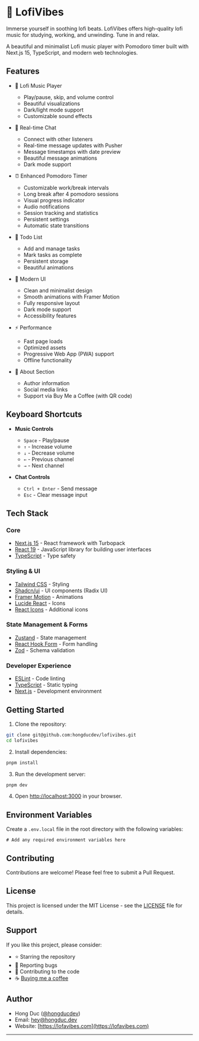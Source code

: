 # 🌿 LofiVibes

Immerse yourself in soothing lofi beats. LofiVibes offers high-quality lofi music for studying, working, and unwinding. Tune in and relax.

A beautiful and minimalist Lofi music player with Pomodoro timer built with Next.js 15, TypeScript, and modern web technologies.

## Features

-   🎵 Lofi Music Player

    -   Play/pause, skip, and volume control
    -   Beautiful visualizations
    -   Dark/light mode support
    -   Customizable sound effects

-   💬 Real-time Chat

    -   Connect with other listeners
    -   Real-time message updates with Pusher
    -   Message timestamps with date preview
    -   Beautiful message animations
    -   Dark mode support

-   ⏰ Enhanced Pomodoro Timer

    -   Customizable work/break intervals
    -   Long break after 4 pomodoro sessions
    -   Visual progress indicator
    -   Audio notifications
    -   Session tracking and statistics
    -   Persistent settings
    -   Automatic state transitions

-   📝 Todo List

    -   Add and manage tasks
    -   Mark tasks as complete
    -   Persistent storage
    -   Beautiful animations

-   🎨 Modern UI

    -   Clean and minimalist design
    -   Smooth animations with Framer Motion
    -   Fully responsive layout
    -   Dark mode support
    -   Accessibility features

-   ⚡ Performance

    -   Fast page loads
    -   Optimized assets
    -   Progressive Web App (PWA) support
    -   Offline functionality

-   👤 About Section
    -   Author information
    -   Social media links
    -   Support via Buy Me a Coffee (with QR code)

## Keyboard Shortcuts

-   **Music Controls**

    -   `Space` - Play/pause
    -   `↑` - Increase volume
    -   `↓` - Decrease volume
    -   `←` - Previous channel
    -   `→` - Next channel

-   **Chat Controls**
    -   `Ctrl + Enter` - Send message
    -   `Esc` - Clear message input

## Tech Stack

### Core

-   [Next.js 15](https://nextjs.org/) - React framework with Turbopack
-   [React 19](https://react.dev/) - JavaScript library for building user interfaces
-   [TypeScript](https://www.typescriptlang.org/) - Type safety

### Styling & UI

-   [Tailwind CSS](https://tailwindcss.com/) - Styling
-   [Shadcn/ui](https://ui.shadcn.com/) - UI components (Radix UI)
-   [Framer Motion](https://www.framer.com/motion/) - Animations
-   [Lucide React](https://lucide.dev/) - Icons
-   [React Icons](https://react-icons.github.io/react-icons/) - Additional icons

### State Management & Forms

-   [Zustand](https://zustand-demo.pmnd.rs/) - State management
-   [React Hook Form](https://react-hook-form.com/) - Form handling
-   [Zod](https://zod.dev/) - Schema validation

### Developer Experience

-   [ESLint](https://eslint.org/) - Code linting
-   [TypeScript](https://www.typescriptlang.org/) - Static typing
-   [Next.js](https://nextjs.org/) - Development environment

## Getting Started

1. Clone the repository:

```bash
git clone git@github.com:hongducdev/lofivibes.git
cd lofivibes
```

2. Install dependencies:

```bash
pnpm install
```

3. Run the development server:

```bash
pnpm dev
```

4. Open [http://localhost:3000](http://localhost:3000) in your browser.

## Environment Variables

Create a `.env.local` file in the root directory with the following variables:

```env
# Add any required environment variables here
```

## Contributing

Contributions are welcome! Please feel free to submit a Pull Request.

## License

This project is licensed under the MIT License - see the [LICENSE](LICENSE) file for details.

## Support

If you like this project, please consider:

-   ⭐ Starring the repository
-   🐛 Reporting bugs
-   🤝 Contributing to the code
-   ☕ [Buying me a coffee](https://buymeacoffee.com/hongducdev)

## Author

-   Hong Duc ([@hongducdev](https://github.com/hongducdev))
-   Email: hey@hongduc.dev
-   Website: [https://lofavibes.com](https://lofavibes.com)

---
